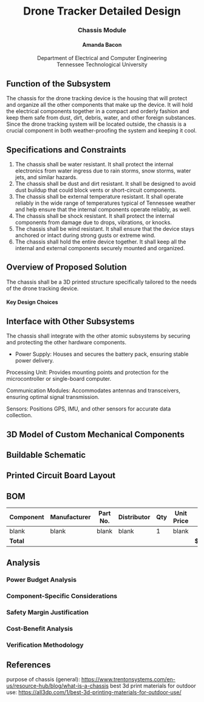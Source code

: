 # <div align="center"> Drone Tracker Detailed Design
### <div align="center"> Chassis Module
#### <div align="center"> Amanda Bacon
<div align="center"> Department of Electrical and Computer Engineering <br>
Tennessee Technological University
<div align="left">
  
## Function of the Subsystem
The chassis for the drone tracking device is the housing that will protect and organize all the other components that make up the device. It will hold the electrical components together in a compact and orderly fashion and keep them safe from dust, dirt, debris, water, and other foreign substances. Since the drone tracking system will be located outside, the chassis is a crucial component in both weather-proofing the system and keeping it cool. 

## Specifications and Constraints
1. The chassis shall be water resistant. It shall protect the internal electronics from water ingress due to rain storms, snow storms, water jets, and similar hazards. 
2. The chassis shall be dust and dirt resistant. It shall be designed to avoid dust buildup that could block vents or short-circuit components.
3. The chassis shall be external temperature resistant. It shall operate reliably in the wide range of temperatures typical of Tennessee weather and help ensure that the internal components operate reliably, as well. 
4. The chassis shall be shock resistant. It shall protect the internal components from damage due to drops, vibrations, or knocks. 
5. The chassis shall be wind resistant. It shall ensure that the device stays anchored or intact during strong gusts or extreme wind.
6. The chassis shall hold the entire device together. It shall keep all the internal and external components securely mounted and organized. 

## Overview of Proposed Solution
The chassis shall be a 3D printed structure specifically tailored to the needs of the drone tracking device. 

#### Key Design Choices

## Interface with Other Subsystems
The chassis shall integrate with the other atomic subsystems by securing and protecting the other hardware components. 
- Power Supply: Houses and secures the battery pack, ensuring stable power delivery.

Processing Unit: Provides mounting points and protection for the microcontroller or single-board computer.

Communication Modules: Accommodates antennas and transceivers, ensuring optimal signal transmission.

Sensors: Positions GPS, IMU, and other sensors for accurate data collection.

## 3D Model of Custom Mechanical Components

## Buildable Schematic 


## Printed Circuit Board Layout

## BOM

| Component               | Manufacturer | Part No.    | Distributor | Qty | Unit Price | Total  |
|-------------------------|--------------|-------------|------------|-----|------------|--------|
| blank                   | blank        | blank       | blank      | 1   |  blank     |        |
| **Total**               |              |             |            |     |            | **$blank**|

## Analysis

### Power Budget Analysis

### Component-Specific Considerations

### Safety Margin Justification


### Cost-Benefit Analysis

### Verification Methodology



## References
purpose of chassis (general): https://www.trentonsystems.com/en-us/resource-hub/blog/what-is-a-chassis 
best 3d print materials for outdoor use: https://all3dp.com/1/best-3d-printing-materials-for-outdoor-use/
